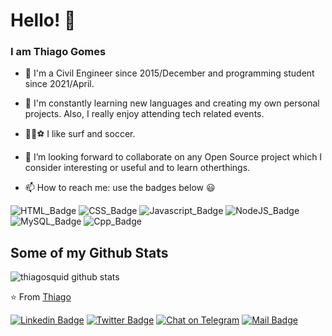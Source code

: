 <!--
**thiagosquid/thiagosquid** is a ✨ _special_ ✨ repository because its `README.md` (this file) appears on your GitHub profile.

Here are some ideas to get you started:

- 🔭 I’m currently working on ...
- 🌱 I’m currently learning ...
- 👯 I’m looking to collaborate on ...
- 🤔 I’m looking for help with ...
- 💬 Ask me about ...
- 📫 How to reach me: ...
- 😄 Pronouns: ...
- ⚡ Fun fact: ...
-->

# Hello! 👋

### I am Thiago Gomes

- 🔭 I'm a Civil Engineer since 2015/December and programming student since 2021/April.

- 🌱 I'm constantly learning new languages and creating my own personal projects. Also, I really enjoy attending tech related events.

- 🏄🏻⚽ I like surf and soccer.

- 👯 I’m looking forward to collaborate on any Open Source project which I consider interesting or useful and to learn otherthings.

- 📫 How to reach me: use the badges below 😃

![HTML_Badge](https://img.shields.io/badge/HTML5-E34F26?style=for-the-badge&logo=html5&logoColor=white)
![CSS_Badge](https://img.shields.io/badge/CSS3-1572B6?style=for-the-badge&logo=css3&logoColor=white)
![Javascript_Badge](https://img.shields.io/badge/JavaScript-F7DF1E?style=for-the-badge&logo=javascript&logoColor=black)
![NodeJS_Badge](https://img.shields.io/badge/Node.js-339933?style=for-the-badge&logo=nodedotjs&logoColor=white)
![MySQL_Badge](https://img.shields.io/badge/MySQL-00000F?style=for-the-badge&logo=mysql&logoColor=white)
![Cpp_Badge](https://img.shields.io/badge/C%2B%2B-00599C?style=for-the-badge&logo=c%2B%2B&logoColor=white)

## Some of my Github Stats
![thiagosquid github stats](https://github-readme-stats.vercel.app/api?username=thiagosquid&show_icons=true)

⭐️ From [Thiago](https://github.com/thiagosquid)

[![Linkedin Badge](https://img.shields.io/badge/LinkedIn-0077B5?style=for-the-badge&logo=linkedin&logoColor=white)](https://www.linkedin.com/in/thiagofelipesantosgomes/)
[![Twitter Badge](https://img.shields.io/badge/Twitter-1DA1F2?style=for-the-badge&logo=twitter&logoColor=white)](https://twitter.com/thiago_squid)
[![Chat on Telegram](https://img.shields.io/badge/Telegram-2CA5E0?style=for-the-badge&logo=telegram&logoColor=white)](https://t.me/joinchat/thiago_squid)
[![Mail Badge](https://img.shields.io/badge/Gmail-D14836?style=for-the-badge&logo=gmail&logoColor=white)](mailto:thiagofg.eng@gmail.com)
<!--[![StackOverflow Badge](https://aleen42.github.io/badges/src/stackoverflow.svg)](https://pt.stackoverflow.com/users/247352/thiago-gomes)


<a href="https://piraces.dev/"><img alt="Robot logo" src="https://github.com/piraces/piraces/raw/master/robot_dark.png" align="right" height="150" /></a>
-->
